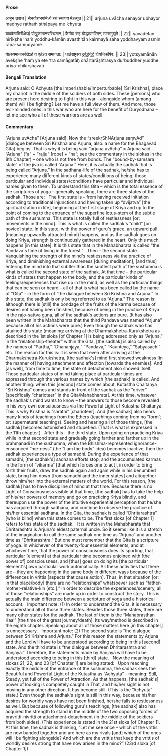 #### Prose 

अर्जुन उवाच |
सेनयोरुभयोर्मध्ये रथं स्थापय मेऽच्युत || 21||
arjuna uvācha
senayor ubhayor madhye rathaṁ sthāpaya me ’chyuta

यावदेतान्निरीक्षेऽहं योद्धुकामानवस्थितान् |
कैर्मया सह योद्धव्यमस्मिन् रणसमुद्यमे || 22||
yāvadetān nirīkṣhe ’haṁ yoddhu-kāmān avasthitān
kairmayā saha yoddhavyam asmin raṇa-samudyame

योत्स्यमानानवेक्षेऽहं य एतेऽत्र समागता: |
धार्तराष्ट्रस्य दुर्बुद्धेर्युद्धे प्रियचिकीर्षव: || 23||
yotsyamānān avekṣhe ’haṁ ya ete ’tra samāgatāḥ
dhārtarāṣhṭrasya durbuddher yuddhe priya-chikīrṣhavaḥ

 #### Bengali Translation 

Arjuna said: O Achyuta [the Imperishable/Imperturbable] [Sri Krishna], place my chariot in the middle of the soldiers of both sides. These [persons] who are present here desiring to fight in this war – alongside whom (among them) will I be fighting? Let me have a full view of them. And more, those evil-minded ones in this war who are here for the benefit of Duryodhana – let me see who all of these warriors are as well.

 #### Commentary 

“Arjuna uvAcha” [Arjuna said]: Now the “sreekṛShNArjuna saṃvAd” [dialogue between Sri Krishna and Arjuna; also: a name for the Bhagavad Gita] begins. That is why it is being said “arjuna uvAcha” = Arjuna said. “Arjuna” (“a” + “rajju” [rope] + “na”; see the commentary in the slokas in the 8th Chapter) – one who is not free from bonds. The “bound-by-samsara state” of the jiva is called “Arjuna.” Here, it is actually the sadhak that is being called “Arjuna.” In the sadhana-life of the sadhak, he/she has to experience many different kinds of states/conditions of being; those particular and individual states/conditions have particular and individual names given to them. To understand this Gita – which is the total essence of the scriptures of yoga – generally speaking, there are three states of the sadhak. Those are:
 
The first state is – from having received initiation according to traditional injunctions and having taken up “dvijatva” [the spiritual station in life], beginning at the first stage of Kriya and up to the point of coming to the entrance of the superfine lotus-stem of the subtle path of the sushumna. This state is totally full of restlessness [or: movements in the mind]. This is what is called the sadhak's “child” [or: novice] state. In this state, with the power of guru's grace, an upward pull (meaning: upwardly attracted mind) happens, and as the sadhak goes on doing Kriya, strength is continuously gathered in the heart. Only this much happens [in this state]. It is this state that in the Mahabharata is called “the Pandava's time of living in the forest.”
 
Then – the second state. Vanquishing the strength of the mind's restlessness via the practice of Kriya, and diminishing external awareness [during meditation], [and thus] entering the mind into that subtler than the subtlest path of the sushumna is what is called the second state of the sadhak. At that time – the particular kinds of states that happen to the body, and the particular kinds of feelings/experiences that rise up in the mind, as well as the particular things that can be seen or heard – all of that is what has been called by the name of “Gita” - in the form of “the dialogue between Sri Krishna and Arjuna.” In this state, the sadhak is only being referred to as “Arjuna.” The reason is: although there is [still] the bondage of the fruits of the karma because of desires not having been finished, because of being in the practice of Kriya in the rajo-sattva guna, all of the sadhak's actions are pure. (It has also been written in the Mahabharata that the third Pandava was named “Arjuna” because all of his actions were pure.) Even though the sadhak who has attained this state (meaning: arriving at the Dharmakshetra-Kurukshetra as described in the 1st sloka [of Chapter 1] is being addressed only as “Arjuna,” in the “relationship-theater” within the Gita, [the sadhak] is also called by the names of “Partha,” “Dhananjaya,” “Pandava,” “Kaunteya,” “Sabyasachi” etc. The reason for this is: it is seen that even after arriving at the Dharmakshetra-Kurukshetra, [the sadhak's] mind first showed weakness [in the manner of] having attachment and affection [towards the enemies]. And [as well], from time to time, the state of detachment also showed itself. Those particular states of mind taking place at particular times are expressed through the various names by which [the sadhak] is called. And another thing: when this [second] state comes about, Kutastha Chaitanya “Sri Krishna” comes and stands in front of the sadhak as the “driver” [specifically “charioteer” in the Gita/Mahabharata]. At this time, whatever the sadhak's mind wants to know – the answers to those become revealed in his very own consciousness via the Powerful Light of Kutastha Chaitanya. This is why Krishna is “sarathi” [charioteer]. And [the sadhak] also hears many kinds of teachings from the Ethers (teachings coming from no “form”; or: supernatural teachings). Seeing and hearing all of those things, [the sadhak] becomes astonished and stupefied. (That is what is expressed in the 11th chapter.)
 
After this – the third state.  Upon going on practicing Kriya while in that second state and gradually going farther and farther up in the brahmanadi in the sushumna, when the Bhishma-represented ignorance-ensconced “me-ness” (the “I am the body” idea) becomes inactive, then the sadhak experiences a type of samadhi. During the experience of that samadhi, [the sadhak's] sadhana efforts stop, and the accumulated karmas in the form of “vikarma” [that which forces one to act], in order to bring forth their fruits, draw the sadhak again and again while in his benumbed state, bring him down [from samadhi and the inner states] and altogether throw him/her into the external matters of the world. For this reason, [the sadhak] has to have discipline of mind at that time. Because there is no Light of Consciousness visible at that time, [the sadhak] has to take the help of his/her powers of memory and go on practicing Kriya blindly, and thereupon use the power of the intuitive experiential perception that he/she has acquired through sadhana, and continue to observe the practice of his/her essential sadhana. In the Gita, the sadhak is called “Dhritarashtra” [who is blind] when this state comes to be. The first sloka [of Chapter 1] refers to this state of the sadhak.
 
It is written in the Mahabharata that Dhritarashtra is Arjuna's eldest paternal uncle. So it seems like it is a stretch of the imagination to call the same sadhak one time as “Arjuna” and another time as “Dhritarashtra.” But one must remember that the Gita is a scripture of yoga. In whichever of the twenty-four essential elements, and at whichever time, that the power of consciousness does its sporting, that particular [element] at that particular time becomes enjoined with [the power of] consciousness, and [thus] goes on doing its [the particular element's] own particular work automatically. All these activities that there are – they are happening in the same body in different ways because of the differences in vrittis [aspects that cause action]. Thus, in that situation [or: in that place/body] there are no “relationships” whatsoever such as “father-mother-relative-kin [etc.].” In order to describe the experiences/scenery, all of those “relationships” are made up in order to construct the story. This is actually the main difference between a scripture of yoga and a historical account.
 
Important note: (1) In order to understand the Gita, it is necessary to understand all of those three states. Besides those three states, there are many other states for the sadhak. The last of them is the “Mahaprasthan Kaal” [the time of the great journey/death]. Its way/method is described in the eighth chapter. Speaking about all of those matters here [in this chapter] is unnecessary.
 
Important note: (2) The second state is “the dialogue between Sri Krishna and Arjuna.” For this reason the statements by Arjuna and the Lord will have to be understood according to being in this [second] state. And the third state is “the dialogue between Dhritarashtra and Sanjaya.” Therefore, the statements made by Sanjaya will have to be understood according to being in this [third] state.
 
Now the meaning of slokas 21, 22, and 23 [of Chapter 1] are being stated:
 
Upon reaching exactly the middle of the entrance of the sushumna, the sadhak sees the Beautiful and Powerful Light of the Kutastha as “Achyuta” - meaning: Still, Steady, yet full of the Power of Attraction. As that happens, [the sadhak's] power of looking is completely caught in That, and his/her sight is not moving in any other direction. It has become still. (This is the “Achyuta” state.) Even though the sadhak's sight is still in this way, because his/her desires for worldly ways have not been finished, he/she falls to restlessness as well. But because of following guru's teachings, [the sadhak] also has acquired the strength to stand in the middle of the two opposing forces of pravritti-nivritti or attachment-detachment (in the middle of the soldiers from both sides). (This experience is stated in the 21st sloka [of Chapter 1]. At this time, the sadhak is thinking, “Let me see once – which of the vrittis are now banded together and are here as my rivals [and] which of the ones will I be fighting alongside? And which are the vrittis that keep the vrittis of worldly desires strong that have now arisen in the mind?” (23rd sloka [of Chapter 1])
